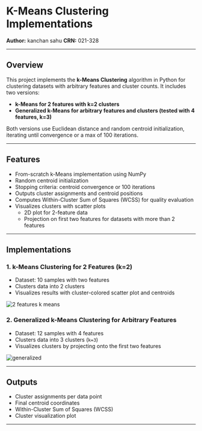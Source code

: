 # K-Means Clustering Implementations  
**Author:** kanchan sahu
**CRN:** 021-328

---

## Overview

This project implements the **k-Means Clustering** algorithm in Python for clustering datasets with arbitrary features and cluster counts. It includes two versions:

- **k-Means for 2 features with k=2 clusters**  
- **Generalized k-Means for arbitrary features and clusters (tested with 4 features, k=3)**

Both versions use Euclidean distance and random centroid initialization, iterating until convergence or a max of 100 iterations.

---

## Features

- From-scratch k-Means implementation using NumPy  
- Random centroid initialization  
- Stopping criteria: centroid convergence or 100 iterations  
- Outputs cluster assignments and centroid positions  
- Computes Within-Cluster Sum of Squares (WCSS) for quality evaluation  
- Visualizes clusters with scatter plots  
  - 2D plot for 2-feature data  
  - Projection on first two features for datasets with more than 2 features  

---

## Implementations

### 1. k-Means Clustering for 2 Features (k=2)

- Dataset: 10 samples with two features  
- Clusters data into 2 clusters  
- Visualizes results with cluster-colored scatter plot and centroids

![2 features k means](https://github.com/user-attachments/assets/151c42e1-e578-4389-af8b-386d5efedac0)

### 2. Generalized k-Means Clustering for Arbitrary Features

- Dataset: 12 samples with 4 features  
- Clusters data into 3 clusters (`k=3`)  
- Visualizes clusters by projecting onto the first two features

![generalized](https://github.com/user-attachments/assets/788547fe-2602-4994-9f5a-d50a258ab982)

---

## Outputs

- Cluster assignments per data point  
- Final centroid coordinates  
- Within-Cluster Sum of Squares (WCSS)  
- Cluster visualization plot  

---
